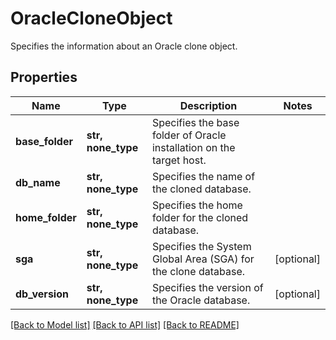 # OracleCloneObject

Specifies the information about an Oracle clone object.

## Properties
Name | Type | Description | Notes
------------ | ------------- | ------------- | -------------
**base_folder** | **str, none_type** | Specifies the base folder of Oracle installation on the target host. | 
**db_name** | **str, none_type** | Specifies the name of the cloned database. | 
**home_folder** | **str, none_type** | Specifies the home folder for the cloned database. | 
**sga** | **str, none_type** | Specifies the System Global Area (SGA) for the clone database. | [optional] 
**db_version** | **str, none_type** | Specifies the version of the Oracle database. | [optional] 

[[Back to Model list]](../README.md#documentation-for-models) [[Back to API list]](../README.md#documentation-for-api-endpoints) [[Back to README]](../README.md)


